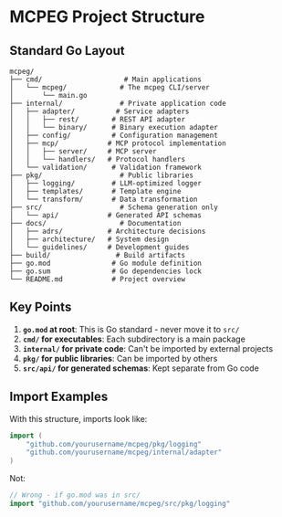 # MCPEG Project Structure

## Standard Go Layout

```
mcpeg/
├── cmd/                    # Main applications
│   └── mcpeg/             # The mcpeg CLI/server
│       └── main.go
├── internal/              # Private application code
│   ├── adapter/          # Service adapters
│   │   ├── rest/        # REST API adapter
│   │   └── binary/      # Binary execution adapter
│   ├── config/          # Configuration management
│   ├── mcp/            # MCP protocol implementation
│   │   ├── server/     # MCP server
│   │   └── handlers/   # Protocol handlers
│   └── validation/      # Validation framework
├── pkg/                   # Public libraries
│   ├── logging/         # LLM-optimized logger
│   ├── templates/       # Template engine
│   └── transform/       # Data transformation
├── src/                   # Schema generation only
│   └── api/            # Generated API schemas
├── docs/                  # Documentation
│   ├── adrs/           # Architecture decisions
│   ├── architecture/   # System design
│   └── guidelines/     # Development guides
├── build/                # Build artifacts
├── go.mod               # Go module definition
├── go.sum               # Go dependencies lock
└── README.md            # Project overview
```

## Key Points

1. **`go.mod` at root**: This is Go standard - never move it to `src/`
2. **`cmd/` for executables**: Each subdirectory is a main package
3. **`internal/` for private code**: Can't be imported by external projects
4. **`pkg/` for public libraries**: Can be imported by others
5. **`src/api/` for generated schemas**: Kept separate from Go code

## Import Examples

With this structure, imports look like:
```go
import (
    "github.com/yourusername/mcpeg/pkg/logging"
    "github.com/yourusername/mcpeg/internal/adapter"
)
```

Not:
```go
// Wrong - if go.mod was in src/
import "github.com/yourusername/mcpeg/src/pkg/logging"
```